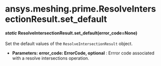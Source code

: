<a id="ansys-meshing-prime-resolveintersectionresult-set-default"></a>

# ansys.meshing.prime.ResolveIntersectionResult.set_default

<a id="ansys.meshing.prime.ResolveIntersectionResult.set_default"></a>

#### *static* ResolveIntersectionResult.set_default(error_code=None)

Set the default values of the `ResolveIntersectionResult` object.

* **Parameters:**
  **error_code: ErrorCode, optional**
  : Errror code associated with a resolve intersections operation.

<!-- !! processed by numpydoc !! -->

